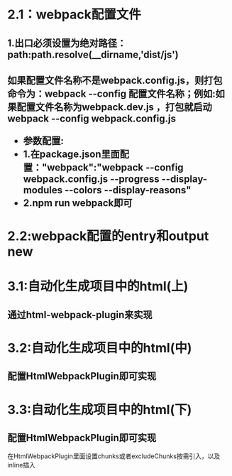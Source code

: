 <h1>2.1：webpack配置文件</h1>
<h2>1.出口必须设置为绝对路径： path:path.resolve(__dirname,'dist/js')</h2>
<h2>如果配置文件名称不是webpack.config.js，则打包命令为：webpack --config 配置文件名称；例如:如果配置文件名称为webpack.dev.js ，打包就启动webpack --config webpack.config.js</2>
<ul>
    <li>参数配置:</li>
    <li>1.在package.json里面配置："webpack":"webpack --config webpack.config.js --progress --display-modules --colors --display-reasons"</li>
    <li>2.npm run webpack即可</li>
</ul>

<h1>2.2:webpack配置的entry和output new</h1>
<h1>3.1:自动化生成项目中的html(上)</h1>
<h2>通过html-webpack-plugin来实现</h2>

<h1>3.2:自动化生成项目中的html(中)</h1>
<h2>配置HtmlWebpackPlugin即可实现</h2>

<h1>3.3:自动化生成项目中的html(下)</h1>
<h2>配置HtmlWebpackPlugin即可实现</h2>
<p>在HtmlWebpackPlugin里面设置chunks或者excludeChunks按需引入，以及inline插入</p>